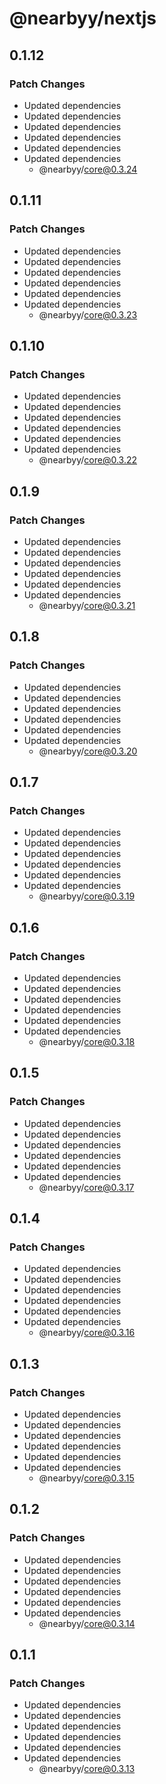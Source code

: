 # @nearbyy/nextjs

## 0.1.12

### Patch Changes

- Updated dependencies
- Updated dependencies
- Updated dependencies
- Updated dependencies
- Updated dependencies
- Updated dependencies
  - @nearbyy/core@0.3.24

## 0.1.11

### Patch Changes

- Updated dependencies
- Updated dependencies
- Updated dependencies
- Updated dependencies
- Updated dependencies
- Updated dependencies
  - @nearbyy/core@0.3.23

## 0.1.10

### Patch Changes

- Updated dependencies
- Updated dependencies
- Updated dependencies
- Updated dependencies
- Updated dependencies
- Updated dependencies
  - @nearbyy/core@0.3.22

## 0.1.9

### Patch Changes

- Updated dependencies
- Updated dependencies
- Updated dependencies
- Updated dependencies
- Updated dependencies
- Updated dependencies
  - @nearbyy/core@0.3.21

## 0.1.8

### Patch Changes

- Updated dependencies
- Updated dependencies
- Updated dependencies
- Updated dependencies
- Updated dependencies
- Updated dependencies
  - @nearbyy/core@0.3.20

## 0.1.7

### Patch Changes

- Updated dependencies
- Updated dependencies
- Updated dependencies
- Updated dependencies
- Updated dependencies
- Updated dependencies
  - @nearbyy/core@0.3.19

## 0.1.6

### Patch Changes

- Updated dependencies
- Updated dependencies
- Updated dependencies
- Updated dependencies
- Updated dependencies
- Updated dependencies
  - @nearbyy/core@0.3.18

## 0.1.5

### Patch Changes

- Updated dependencies
- Updated dependencies
- Updated dependencies
- Updated dependencies
- Updated dependencies
- Updated dependencies
  - @nearbyy/core@0.3.17

## 0.1.4

### Patch Changes

- Updated dependencies
- Updated dependencies
- Updated dependencies
- Updated dependencies
- Updated dependencies
- Updated dependencies
  - @nearbyy/core@0.3.16

## 0.1.3

### Patch Changes

- Updated dependencies
- Updated dependencies
- Updated dependencies
- Updated dependencies
- Updated dependencies
- Updated dependencies
  - @nearbyy/core@0.3.15

## 0.1.2

### Patch Changes

- Updated dependencies
- Updated dependencies
- Updated dependencies
- Updated dependencies
- Updated dependencies
- Updated dependencies
  - @nearbyy/core@0.3.14

## 0.1.1

### Patch Changes

- Updated dependencies
- Updated dependencies
- Updated dependencies
- Updated dependencies
- Updated dependencies
- Updated dependencies
  - @nearbyy/core@0.3.13
